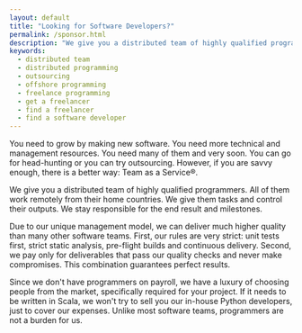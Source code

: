 ```yaml
---
layout: default
title: "Looking for Software Developers?"
permalink: /sponsor.html
description: "We give you a distributed team of highly qualified programmers managed by us"
keywords:
  - distributed team
  - distributed programming
  - outsourcing
  - offshore programming
  - freelance programming
  - get a freelancer
  - find a freelancer
  - find a software developer
---
```


You need to grow by making new software. You need more technical and management
resources. You need many of them and very soon. You can go for head-hunting or
you can try outsourcing. However, if you are savvy enough, there is a better
way: Team as a Service&reg;.

We give you a distributed team of highly qualified programmers. All of them work
remotely from their home countries. We give them tasks and control their
outputs. We stay responsible for the end result and milestones.

Due to our unique management model, we can deliver much higher quality than many
other software teams. First, our rules are very strict: unit tests first, strict
static analysis, pre-flight builds and continuous delivery. Second, we pay only
for deliverables that pass our quality checks and never make compromises. This
combination guarantees perfect results.

Since we don't have programmers on payroll, we have a luxury of choosing people
from the market, specifically required for your project. If it needs to be
written in Scala, we won't try to sell you our in-house Python developers, just
to cover our expenses. Unlike most software teams, programmers are not a burden
for us.

